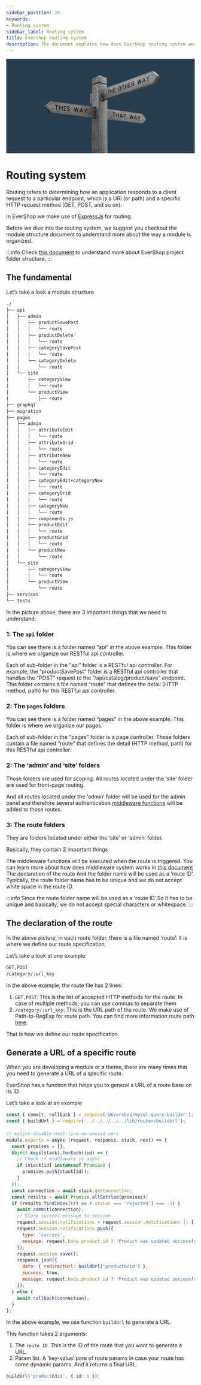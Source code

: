 ```yaml
---
sidebar_position: 25
keywords:
- Routing system
sidebar_label: Routing system
title: Evershop routing system
description: The document explains how does EverShop routing system work, how to define a route and generate a URL base on route ID.
---
```


![Routing system](./img/routing.jpg "Routing system")

# Routing system

Routing refers to determining how an application responds to a client request to a particular endpoint, which is a URI (or path) and a specific HTTP request method (GET, POST, and so on).

In EverShop we make use of [ExpressJs](https://expressjs.com/) for routing.

Before we dive into the routing system, we suggest you checkout the module structure document to understand more about the way a module is organized.

:::info
Check [this document](/docs/development/knowledge-base/project-folder-structure) to understand more about EverShop project folder structure.
:::

## The fundamental

Let’s take a look a module structure

```bash
./
├── api
│   ├── admin
│   │   ├── productSavePost
│   │   │   └── route
│   │   ├── productDelete
│   │   │   └── route
│   │   ├── categorySavePost
│   │   │   └── route
│   │   └── categoryDelete
│   │       └── route
│   └── site
│       ├── categoryView
│       │   └── route
│       └── productView
│           ├── route
├── graphql
├── migration
├── pages
│   ├── admin
│   │   ├── attributeEdit
│   │   │   └── route
│   │   ├── attributeGrid
│   │   │   └── route
│   │   ├── attributeNew
│   │   │   └── route
│   │   ├── categoryEdit
│   │   │   └── route
│   │   ├── categoryEdit+categoryNew
│   │   │   └── route
│   │   ├── categoryGrid
│   │   │   └── route
│   │   ├── categoryNew
│   │   │   └── route
│   │   ├── components.js
│   │   ├── productEdit
│   │   │   └── route
│   │   ├── productGrid
│   │   │   └── route
│   │   └── productNew
│   │       └── route
│   └── site
│       ├── categoryView
│       │   └── route
│       └── productView
│           └── route
├── services
└── tests
```

In the picture above, there are 3 important things that we need to understand:

### 1: The `api` folder

You can see there is a folder named “api” in the above example. This folder is where we organize our RESTful api controller.

Each of sub-folder in the “api” folder is a RESTful api controller. For example, the “productSavePost” folder is a RESTful api controller that handles the “POST” request to the “/api/catalog/product/save” endpoint. This folder contains a file named “route” that defines the detail (HTTP method, path) for this RESTful api controller.

### 2: The `pages` folders

You can see there is a folder named “pages” in the above example. This folder is where we organize our pages.

Each of sub-folder in the “pages” folder is a page controller. Those folders contain a file named “route” that defines the detail (HTTP method, path) for this RESTful api controller.

### 2: The ‘admin’ and ‘site’ folders

Those folders are used for scoping. All routes located under the ‘site’ folder are used for front-page routing.

And all routes located under the ‘admin’ folder will be used for the admin panel and therefore several authentication [middleware functions](/docs/development/knowledge-base/middleware) will be added to those routes.

### 3: The route folders

They are folders located under either the ‘site’ or ‘admin’ folder.

Basically, they contain 2 important things

The middleware functions will be executed when the route is triggered. You can learn more about how does middleware system works in [this document](/docs/development/knowledge-base/middleware)
The declaration of the route
And the folder name will be used as a ‘route ID’. Typically, the route folder name has to be unique and we do not accept white space in the route ID.

:::info
Since the route folder name will be used as a ‘route ID’.So it has to be unique and basically, we do not accept special characters or whitespace.
:::

## The declaration of the route

In the above picture, in each route folder, there is a file named ‘route’. It is where we define our route specification.

Let’s take a look at one example:

```bash
GET,POST
/category/:url_key
```

In the above example, the route file has 2 lines:

1. `GET,POST`: This is the list of accepted HTTP methods for the route. In case of multiple methods, you can use commas to separate them
2. `/category/:url_key`: This is the URL path of the route. We make use of Path-to-RegExp for route path. You can find more information route path [here](https://www.npmjs.com/package/path-to-regexp).

That is how we define our route specification.

## Generate a URL of a specific route

When you are developing a module or a theme, there are many times that you need to generate a URL of a specific route.

EverShop has a function that helps you to general a URL of a route base on its ID.

Let’s take a look at an example

```js
const { commit, rollback } = require('@evershop/mysql-query-builder');
const { buildUrl } = require('../../../../../lib/router/buildUrl');

// eslint-disable-next-line no-unused-vars
module.exports = async (request, response, stack, next) => {
  const promises = [];
  Object.keys(stack).forEach((id) => {
    // Check if middleware is async
    if (stack[id] instanceof Promise) {
      promises.push(stack[id]);
    }
  });
  const connection = await stack.getConnection;
  const results = await Promise.allSettled(promises);
  if (results.findIndex((r) => r.status === 'rejected') === -1) {
    await commit(connection);
    // Store success message to session
    request.session.notifications = request.session.notifications || [];
    request.session.notifications.push({
      type: 'success',
      message: request.body.product_id ? 'Product was updated successfully' : 'Product was created successfully'
    });
    request.session.save();
    response.json({
      data: { redirectUrl: buildUrl('productGrid') },
      success: true,
      message: request.body.product_id ? 'Product was updated successfully' : 'Product was created successfully'
    });
  } else {
    await rollback(connection);
  }
};
```

In the above example, we use function `buildUrl` to generate a URL.

This function takes 2 arguments:

1. The `route ID`. This is the ID of the route that you want to generate a URL.
2. Param list. A ‘key-value’ pare of route params in case your route has some dynamic params.
And it returns a final URL.

```js
buildUrl('productEdit', { id: 1 });
```